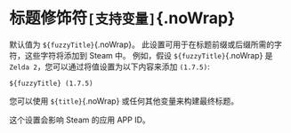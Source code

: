 # 标题修饰符`[支持变量]`{.noWrap}

默认值为 `${fuzzyTitle}`{.noWrap}。 此设置可用于在标题前缀或后缀所需的字符，这些字符将添加到 Steam 中。 例如，假设 `${fuzzyTitle}`{.noWrap} 是 `Zelda 2`，您可以通过将值设置为以下内容来添加 `(1.7.5)`:

```
${fuzzyTitle} (1.7.5)
```

您可以使用 `${title}`{.noWrap} 或任何其他变量来构建最终标题。

这个设置会影响 Steam 的应用 APP ID。
